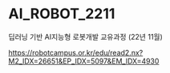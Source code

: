 # AI_ROBOT_2211
딥러닝 기반 AI지능형 로봇개발 교유과정 (22년 11월)

https://robotcampus.or.kr/edu/read2.nx?M2_IDX=26651&EP_IDX=5097&EM_IDX=4930
